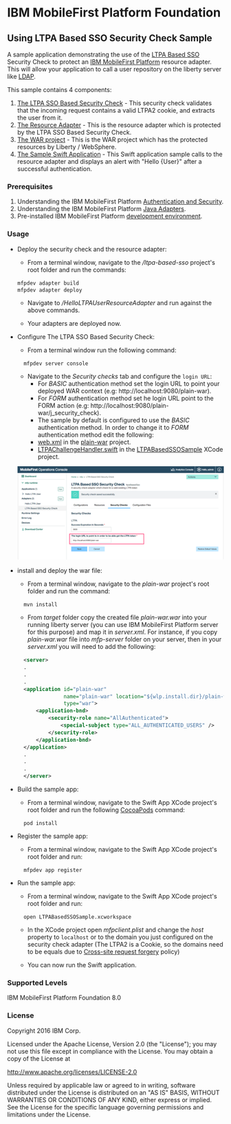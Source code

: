 IBM MobileFirst Platform Foundation
===
## Using LTPA Based SSO Security Check Sample
A sample application demonstrating the use of the [LTPA Based SSO](https://www.wikiwand.com/en/IBM_Lightweight_Third-Party_Authentication) Security Check to protect an [IBM MobileFirst Platform](http://www-03.ibm.com/software/products/en/mobilefirstplatform) resource adapter.  This will allow your application to call a user repository on the liberty server like [LDAP](https://www.wikiwand.com/en/Lightweight_Directory_Access_Protocol).

This sample contains 4 components:  

1. [The LTPA SSO Based Security Check](./ltpa-based-sso) - This security check validates that the incoming request contains a valid LTPA2 cookie, and extracts the user from it.  
2. [The Resource Adapter](./HelloLTPAUserResourceAdapter) - This is the resource adapter which is protected by the LTPA SSO Based Security Check.  
3. [The WAR project](./plain-war) - This is the WAR project which has the protected resources by Liberty / WebSphere.  
4. [The Sample Swift Application](./LTPABasedSSOSample) - This Swift application sample calls to the resource adapter and displays an alert with "Hello {User}" after a successful authentication.  

### Prerequisites
1. Understanding the IBM MobileFirst Platform [Authentication and Security](https://mobilefirstplatform.ibmcloud.com/tutorials/en/foundation/8.0/authentication-and-security/).
2. Understanding the IBM MobileFirst Platform [Java Adapters](https://mobilefirstplatform.ibmcloud.com/tutorials/en/foundation/8.0/adapters/java-adapters/).
3. Pre-installed IBM MobileFirst Platform [development environment](https://mobilefirstplatform.ibmcloud.com/tutorials/en/foundation/8.0/setting-up-your-development-environment/).

### Usage
- Deploy the security check and the resource adapter:  
  - From a terminal window, navigate to the */ltpa-based-sso* project's root folder and run the commands:  
  ```
  mfpdev adapter build
  mfpdev adapter deploy
  ```
  - Navigate to */HelloLTPAUserResourceAdapter* and run against the above commands.  

  - Your adapters are deployed now.

- Configure The LTPA SSO Based Security Check:
  - From a terminal window run the following command:  

  ```
    mfpdev server console
  ```

  - Navigate to the *Security checks* tab and configure the `login URL`:  
    -  For *BASIC* authentication method set the login URL to point your deployed WAR context (e.g: http://localhost:9080/plain-war).  
    -  For *FORM* authentication method set he login URL point to the FORM action (e.g: http://localhost:9080/plain-war/j_security_check).
    -  The sample by default is configured to use the *BASIC* authentication method. In order to change it to *FORM* authentication method edit the following:    
      - [web.xml](./plain-war/src/main/webapp/WEB-INF/web.xml) in the [plain-war](./plain-war) project.
      - [LTPAChallengeHandler.swift](./LTPABasedSSOSample/LTPABasedSSOSample/LTPAChallengeHandler.swift) in the [LTPABasedSSOSample](./LTPABasedSSOSample) XCode project.  

  ![Security Check Configuration](./images/SecurityCheckConfig.png)

- install and deploy the war file:
  - From a terminal window, navigate to the *plain-war* project's root folder and run the command:
  ```
    mvn install
  ```
  - From *target* folder copy the created file *plain-war.war* into your running liberty server (you can use IBM MobileFirst Platform server for this purpose) and map it in *server.xml*.  For instance, if you copy *plain-war.war* file into *mfp-server* folder on your server, then in your *server.xml* you will need to add the following:   
  ```xml
    <server>
    .
    .
    .
    <application id="plain-war"
                 name="plain-war" location="${wlp.install.dir}/plain-war.war"
                 type="war">
        <application-bnd>
            <security-role name="AllAuthenticated">
                <special-subject type="ALL_AUTHENTICATED_USERS" />
            </security-role>
        </application-bnd>
    </application>
    .
    .
    .
    </server>
  ```

- Build the sample app:
  - From a terminal window, navigate to the Swift App XCode project's root folder and run the following [CocoaPods](https://cocoapods.org/) command:  
  ```
    pod install
  ```
- Register the sample app:
  - From a terminal window, navigate to the Swift App XCode project's root folder and run:
  ```
    mfpdev app register
  ```
- Run the sample app:
  - From a terminal window, navigate to the Swift App XCode project's root folder and run:
  ```
    open LTPABasedSSOSample.xcworkspace
  ```
  - In the XCode project open *mfpclient.plist* and change the *host* property to `localhost` or to the domain you just configured on the security check adapter (The LTPA2 is a Cookie, so the domains need to be equals due to [Cross-site request forgery](https://www.wikiwand.com/en/Cross-site_request_forgery) policy)

  - You can now run the Swift application.

### Supported Levels
IBM MobileFirst Platform Foundation 8.0

### License
Copyright 2016 IBM Corp.

Licensed under the Apache License, Version 2.0 (the "License");
you may not use this file except in compliance with the License.
You may obtain a copy of the License at

http://www.apache.org/licenses/LICENSE-2.0

Unless required by applicable law or agreed to in writing, software
distributed under the License is distributed on an "AS IS" BASIS,
WITHOUT WARRANTIES OR CONDITIONS OF ANY KIND, either express or implied.
See the License for the specific language governing permissions and
limitations under the License.
